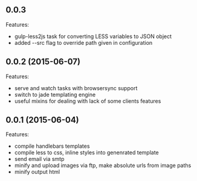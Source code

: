 ## 0.0.3

Features:

  - gulp-less2js task for converting LESS variables to JSON object
  - added --src flag to override path given in configuration

## 0.0.2 (2015-06-07)

Features:

  - serve and watch tasks with browsersync support
  - switch to jade templating engine
  - useful mixins for dealing with lack of some clients features

## 0.0.1 (2015-06-04)

Features:

  - compile handlebars templates
  - compile less to css, inline styles into genenrated template
  - send email via smtp
  - minify and upload images via ftp, make absolute urls from image paths
  - minify output html